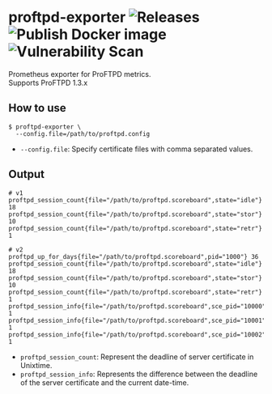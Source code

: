 # proftpd-exporter ![Releases](https://github.com/transnano/proftpd_exporter/workflows/Releases/badge.svg) ![Publish Docker image](https://github.com/transnano/proftpd_exporter/workflows/Publish%20Docker%20image/badge.svg) ![Vulnerability Scan](https://github.com/transnano/proftpd_exporter/workflows/Vulnerability%20Scan/badge.svg)

Prometheus exporter for ProFTPD metrics.  
Supports ProFTPD 1.3.x

## How to use

``` shell
$ proftpd-exporter \
  --config.file=/path/to/proftpd.config
```

- `--config.file`: Specify certificate files with comma separated values.

## Output

```
# v1
proftpd_session_count{file="/path/to/proftpd.scoreboard",state="idle"} 18
proftpd_session_count{file="/path/to/proftpd.scoreboard",state="stor"} 10
proftpd_session_count{file="/path/to/proftpd.scoreboard",state="retr"} 1

# v2
proftpd_up_for_days{file="/path/to/proftpd.scoreboard",pid="1000"} 36
proftpd_session_count{file="/path/to/proftpd.scoreboard",state="idle"} 18
proftpd_session_count{file="/path/to/proftpd.scoreboard",state="stor"} 10
proftpd_session_count{file="/path/to/proftpd.scoreboard",state="retr"} 1
proftpd_session_info{file="/path/to/proftpd.scoreboard",sce_pid="10000",sce_user="",sce_begin_session="",sce_begin_idle="",sce_cmd="",sce_cmd_arg=""} 1
proftpd_session_info{file="/path/to/proftpd.scoreboard",sce_pid="10001",sce_user="",sce_begin_session="",sce_begin_idle="",sce_cmd="",sce_cmd_arg=""} 1
proftpd_session_info{file="/path/to/proftpd.scoreboard",sce_pid="10002",sce_user="",sce_begin_session="",sce_begin_idle="",sce_cmd="",sce_cmd_arg=""} 1
```

- `proftpd_session_count`: Represent the deadline of server certificate in Unixtime.
- `proftpd_session_info`: Represents the difference between the deadline of the server certificate and the current date-time.
